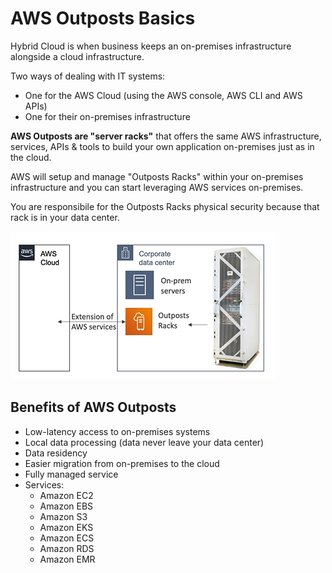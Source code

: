 # AWS Outposts Basics

Hybrid Cloud is when business keeps an on-premises infrastructure alongside a cloud infrastructure.

Two ways of dealing with IT systems:
- One for the AWS Cloud (using the AWS console, AWS CLI and AWS APIs)
- One for their on-premises infrastructure

**AWS Outposts are "server racks"** that offers the same AWS infrastructure, services, APIs & tools to build your own application on-premises just as in the cloud.

AWS will setup and manage "Outposts Racks" within your on-premises infrastructure and you can start leveraging AWS services on-premises.

You are responsibile for the Outposts Racks physical security because that rack is in your data center.

![AWS Outposts](../../images/global/outposts.png)

## Benefits of AWS Outposts

- Low-latency access to on-premises systems
- Local data processing (data never leave your data center)
- Data residency
- Easier migration from on-premises to the cloud
- Fully managed service
- Services:
    - Amazon EC2
    - Amazon EBS
    - Amazon S3
    - Amazon EKS
    - Amazon ECS
    - Amazon RDS
    - Amazon EMR


